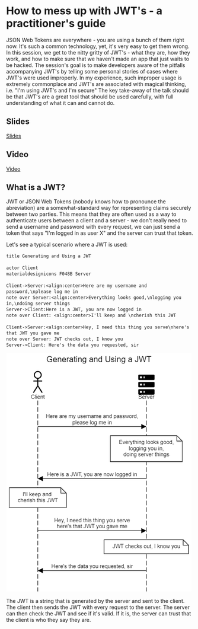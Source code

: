 # How to mess up with JWT's - a practitioner's guide

JSON Web Tokens are everywhere - you are using a bunch of them right now. It's such a common technology, yet, it's very easy to get them wrong. In this session, we get to the nitty gritty of JWT's - what they are, how they work, and how to make sure that we haven't made an app that just waits to be hacked. The session's goal is to make developers aware of the pitfalls accompanying JWT's by telling some personal stories of cases where JWT's were used improperly. In my experience, such improper usage is extremely commonplace and JWT's are associated with magical thinking, i.e. "I'm using JWT's and I'm secure" The key take-away of the talk should be that JWT's are a great tool that should be used carefully, with full understanding of what it can and cannot do.

## Slides

[Slides](https://speakerdeck.com/rafalp/you-are-probably-using-jwts-wrong)

## Video

[Video](https://www.youtube.com/watch?v=Z7Wl2FW2TcA)

## What is a JWT?

JWT or JSON Web Tokens (nobody knows how to pronounce the abreviation) are a somewhat-standard way for representing claims securely between two parties. This means that they are often used as a way to authenticate users between a client and a server - we don't really need to send a username and password with every request, we can just send a token that says "I'm logged in as user X" and the server can trust that token.

Let's see a typical scenario where a JWT is used:

```
title Generating and Using a JWT

actor Client
materialdesignicons F048B Server

Client->Server:<align:center>Here are my username and password,\nplease log me in
note over Server:<align:center>Everything looks good,\nlogging you in,\ndoing server things
Server->Client:Here is a JWT, you are now logged in
note over Client: <align:center>I'll keep and \ncherish this JWT

Client->Server:<align:center>Hey, I need this thing you serve\nhere's that JWT you gave me
note over Server: JWT checks out, I know you
Server->Client: Here's the data you requested, sir
```

![Generating and Using a JWT](./docs/generating-using-jwt.png)

The JWT is a string that is generated by the server and sent to the client. The client then sends the JWT with every request to the server. The server can then check the JWT and see if it's valid. If it is, the server can trust that the client is who they say they are.
